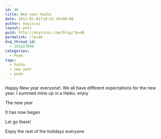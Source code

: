 ```yaml
---
id: 46
title: New year Haiku
date: 2011-01-01T10:52:10+00:00
author: muyiscoi
layout: post
guid: http://muyiscoi.com/blog/?p=46
permalink: /?p=46
dsq_thread_id:
  - 201427690
categories:
  - Poem
tags:
  - haiku
  - new year
  - poem
---
```

Happy New year everyone!. We all have different expectations for the new year. I summed mine up in a Haiku. enjoy

The new year
  
It has now began
  
Let go there!

Enjoy the rest of the holidays everyone